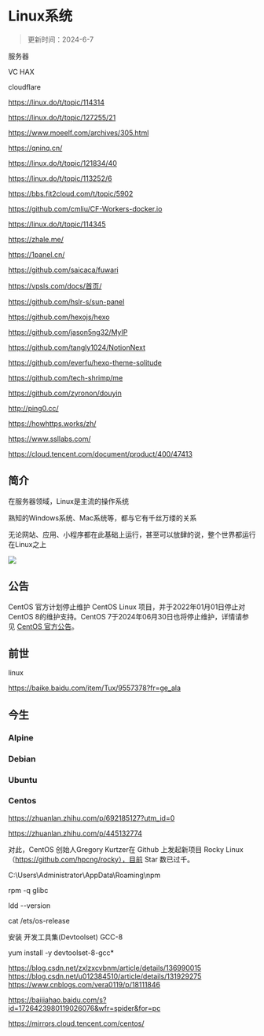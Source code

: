 # Linux系统

> 更新时间：2024-6-7


服务器

VC HAX


cloudflare

https://linux.do/t/topic/114314

https://linux.do/t/topic/127255/21

https://www.moeelf.com/archives/305.html





https://qninq.cn/

https://linux.do/t/topic/121834/40

https://linux.do/t/topic/113252/6


https://bbs.fit2cloud.com/t/topic/5902

https://github.com/cmliu/CF-Workers-docker.io

https://linux.do/t/topic/114345

https://zhale.me/


https://1panel.cn/


https://github.com/saicaca/fuwari

https://vpsls.com/docs/首页/

https://github.com/hslr-s/sun-panel

https://github.com/hexojs/hexo

https://github.com/jason5ng32/MyIP

https://github.com/tangly1024/NotionNext

https://github.com/everfu/hexo-theme-solitude

https://github.com/tech-shrimp/me

https://github.com/zyronon/douyin


http://ping0.cc/

https://howhttps.works/zh/

https://www.ssllabs.com/

https://cloud.tencent.com/document/product/400/47413




## 简介

在服务器领域，Linux是主流的操作系统

熟知的Windows系统、Mac系统等，都与它有千丝万缕的关系

无论网站、应用、小程序都在此基础上运行，甚至可以放肆的说，整个世界都运行在Linux之上

![](/linux/linux.png)


## 公告

CentOS 官方计划停止维护 CentOS Linux 项目，并于2022年01月01日停止对 CentOS 8的维护支持。CentOS 7于2024年06月30日也将停止维护，详情请参见 [CentOS 官方公告](https://blog.centos.org/2020/12/future-is-centos-stream/)。

## 前世

linux

https://baike.baidu.com/item/Tux/9557378?fr=ge_ala




## 今生


### Alpine

### Debian

### Ubuntu

### Centos


https://zhuanlan.zhihu.com/p/692185127?utm_id=0


https://zhuanlan.zhihu.com/p/445132774

对此，CentOS 创始人Gregory Kurtzer在 Github 上发起新项目 Rocky Linux（https://github.com/hpcng/rocky），目前 Star 数已过千。





C:\Users\Administrator\AppData\Roaming\npm



rpm -q glibc


ldd --version


cat /ets/os-release


安装 开发工具集(Devtoolset) GCC-8

yum install -y devtoolset-8-gcc*

https://blog.csdn.net/zxlzxcvbnm/article/details/136990015
https://blog.csdn.net/u012384510/article/details/131929275
https://www.cnblogs.com/vera0119/p/18111846


https://baijiahao.baidu.com/s?id=1726423980119026076&wfr=spider&for=pc


https://mirrors.cloud.tencent.com/centos/